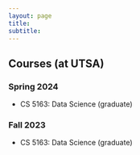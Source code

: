 ```yaml
---
layout: page
title: 
subtitle:
---
```

## Courses (at UTSA)

### Spring 2024
<ul>
<li> CS 5163: Data Science (graduate) </li>
</ul>

### Fall 2023
<ul>
<li> CS 5163: Data Science (graduate) </li>
</ul>
